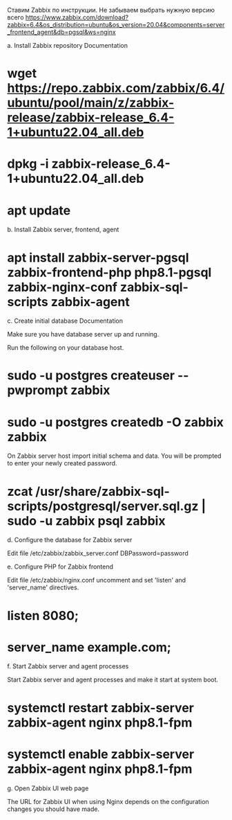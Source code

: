 Ставим Zabbix по инструкции. Не забываем выбрать нужную версию всего
https://www.zabbix.com/download?zabbix=6.4&os_distribution=ubuntu&os_version=20.04&components=server_frontend_agent&db=pgsql&ws=nginx

a. Install Zabbix repository
Documentation
# wget https://repo.zabbix.com/zabbix/6.4/ubuntu/pool/main/z/zabbix-release/zabbix-release_6.4-1+ubuntu22.04_all.deb
# dpkg -i zabbix-release_6.4-1+ubuntu22.04_all.deb
# apt update
b. Install Zabbix server, frontend, agent
# apt install zabbix-server-pgsql zabbix-frontend-php php8.1-pgsql zabbix-nginx-conf zabbix-sql-scripts zabbix-agent
c. Create initial database
Documentation

Make sure you have database server up and running.

Run the following on your database host.
# sudo -u postgres createuser --pwprompt zabbix
# sudo -u postgres createdb -O zabbix zabbix

On Zabbix server host import initial schema and data. You will be prompted to enter your newly created password.
# zcat /usr/share/zabbix-sql-scripts/postgresql/server.sql.gz | sudo -u zabbix psql zabbix
d. Configure the database for Zabbix server

Edit file /etc/zabbix/zabbix_server.conf
DBPassword=password 

e. Configure PHP for Zabbix frontend

Edit file /etc/zabbix/nginx.conf uncomment and set 'listen' and 'server_name' directives.
# listen 8080;
# server_name example.com;
f. Start Zabbix server and agent processes

Start Zabbix server and agent processes and make it start at system boot.
# systemctl restart zabbix-server zabbix-agent nginx php8.1-fpm
# systemctl enable zabbix-server zabbix-agent nginx php8.1-fpm
g. Open Zabbix UI web page

The URL for Zabbix UI when using Nginx depends on the configuration changes you should have made. 
